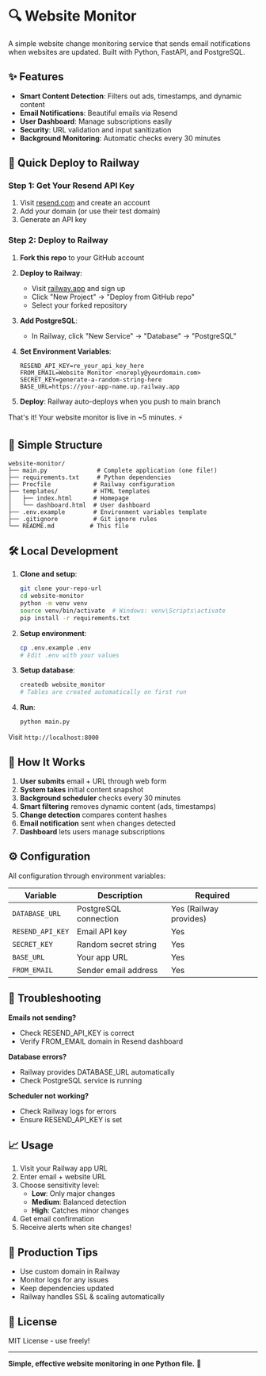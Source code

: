 # 🔍 Website Monitor

A simple website change monitoring service that sends email notifications when websites are updated. Built with Python, FastAPI, and PostgreSQL.

## ✨ Features

- **Smart Content Detection**: Filters out ads, timestamps, and dynamic content
- **Email Notifications**: Beautiful emails via Resend
- **User Dashboard**: Manage subscriptions easily
- **Security**: URL validation and input sanitization
- **Background Monitoring**: Automatic checks every 30 minutes

## 🚀 Quick Deploy to Railway

### Step 1: Get Your Resend API Key

1. Visit [resend.com](https://resend.com) and create an account
2. Add your domain (or use their test domain)
3. Generate an API key

### Step 2: Deploy to Railway

1. **Fork this repo** to your GitHub account

2. **Deploy to Railway**:
   - Visit [railway.app](https://railway.app) and sign up
   - Click "New Project" → "Deploy from GitHub repo"
   - Select your forked repository

3. **Add PostgreSQL**:
   - In Railway, click "New Service" → "Database" → "PostgreSQL"

4. **Set Environment Variables**:
   ```
   RESEND_API_KEY=re_your_api_key_here
   FROM_EMAIL=Website Monitor <noreply@yourdomain.com>
   SECRET_KEY=generate-a-random-string-here
   BASE_URL=https://your-app-name.up.railway.app
   ```

5. **Deploy**: Railway auto-deploys when you push to main branch

That's it! Your website monitor is live in ~5 minutes. ⚡

## 📁 Simple Structure

```
website-monitor/
├── main.py              # Complete application (one file!)
├── requirements.txt     # Python dependencies
├── Procfile            # Railway configuration
├── templates/          # HTML templates
│   ├── index.html      # Homepage
│   └── dashboard.html  # User dashboard
├── .env.example        # Environment variables template
├── .gitignore          # Git ignore rules
└── README.md          # This file
```

## 🛠️ Local Development

1. **Clone and setup**:
   ```bash
   git clone your-repo-url
   cd website-monitor
   python -m venv venv
   source venv/bin/activate  # Windows: venv\Scripts\activate
   pip install -r requirements.txt
   ```

2. **Setup environment**:
   ```bash
   cp .env.example .env
   # Edit .env with your values
   ```

3. **Setup database**:
   ```bash
   createdb website_monitor
   # Tables are created automatically on first run
   ```

4. **Run**:
   ```bash
   python main.py
   ```

Visit `http://localhost:8000`

## 🔧 How It Works

1. **User submits** email + URL through web form
2. **System takes** initial content snapshot  
3. **Background scheduler** checks every 30 minutes
4. **Smart filtering** removes dynamic content (ads, timestamps)
5. **Change detection** compares content hashes
6. **Email notification** sent when changes detected
7. **Dashboard** lets users manage subscriptions

## ⚙️ Configuration

All configuration through environment variables:

| Variable | Description | Required |
|----------|-------------|----------|
| `DATABASE_URL` | PostgreSQL connection | Yes (Railway provides) |
| `RESEND_API_KEY` | Email API key | Yes |
| `SECRET_KEY` | Random secret string | Yes |
| `BASE_URL` | Your app URL | Yes |
| `FROM_EMAIL` | Sender email address | Yes |

## 🐛 Troubleshooting

**Emails not sending?**
- Check RESEND_API_KEY is correct
- Verify FROM_EMAIL domain in Resend dashboard

**Database errors?**
- Railway provides DATABASE_URL automatically
- Check PostgreSQL service is running

**Scheduler not working?**
- Check Railway logs for errors
- Ensure RESEND_API_KEY is set

## 📈 Usage

1. Visit your Railway app URL
2. Enter email + website URL
3. Choose sensitivity level:
   - **Low**: Only major changes
   - **Medium**: Balanced detection  
   - **High**: Catches minor changes
4. Get email confirmation
5. Receive alerts when site changes!

## 🎯 Production Tips

- Use custom domain in Railway
- Monitor logs for any issues
- Keep dependencies updated
- Railway handles SSL & scaling automatically

## 📄 License

MIT License - use freely!

---

**Simple, effective website monitoring in one Python file.** 🚀